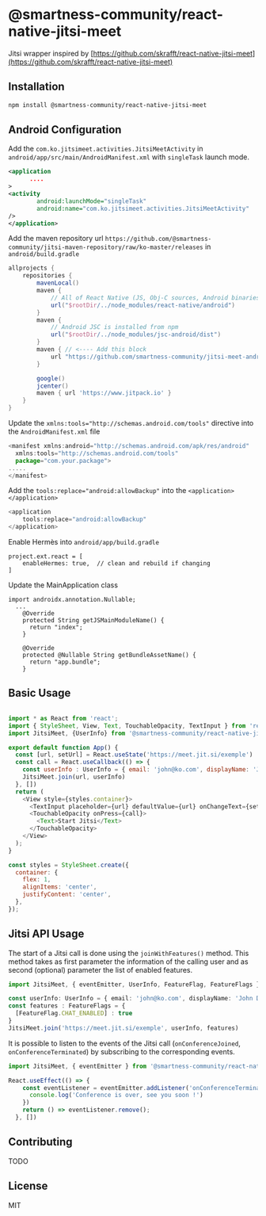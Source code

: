 # @smartness-community/react-native-jitsi-meet

Jitsi wrapper inspired by [https://github.com/skrafft/react-native-jitsi-meet](https://github.com/skrafft/react-native-jitsi-meet)

## Installation

```sh
npm install @smartness-community/react-native-jitsi-meet
```

## Android Configuration

Add the `com.ko.jitsimeet.activities.JitsiMeetActivity` in `android/app/src/main/AndroidManifest.xml` with `singleTask` launch mode.

```xml
<application
      ....
>
<activity
        android:launchMode="singleTask"
        android:name="com.ko.jitsimeet.activities.JitsiMeetActivity"
/>
</application>

```

Add the maven repository url `https://github.com/@smartness-community/jitsi-maven-repository/raw/ko-master/releases` in `android/build.gradle`

```gradle
allprojects {
    repositories {
        mavenLocal()
        maven {
            // All of React Native (JS, Obj-C sources, Android binaries) is installed from npm
            url("$rootDir/../node_modules/react-native/android")
        }
        maven {
            // Android JSC is installed from npm
            url("$rootDir/../node_modules/jsc-android/dist")
        }
        maven { // <---- Add this block
            url "https://github.com/smartness-community/jitsi-meet-android-sdk-releases/raw/master/releases"
        }

        google()
        jcenter()
        maven { url 'https://www.jitpack.io' }
    }
}
```

Update the `xmlns:tools="http://schemas.android.com/tools"` directive into the `AndroidManifest.xml` file 

```js
<manifest xmlns:android="http://schemas.android.com/apk/res/android"
  xmlns:tools="http://schemas.android.com/tools"
  package="com.your.package">
.....
</manifest>
```

Add the `tools:replace="android:allowBackup"` into the `<application></application>`

```js
<application
    tools:replace="android:allowBackup"
</application>
```
Enable Hermès into `android/app/build.gradle`

```
project.ext.react = [
    enableHermes: true,  // clean and rebuild if changing
]
```

Update the MainApplication class 
```
import androidx.annotation.Nullable;
  ...
    @Override
    protected String getJSMainModuleName() {
      return "index";
    }

    @Override
    protected @Nullable String getBundleAssetName() {
      return "app.bundle";
    }
```

## Basic Usage

```js

import * as React from 'react';
import { StyleSheet, View, Text, TouchableOpacity, TextInput } from 'react-native';
import JitsiMeet, {UserInfo} from '@smartness-community/react-native-jitsi-meet';

export default function App() {
  const [url, setUrl] = React.useState('https://meet.jit.si/exemple')
  const call = React.useCallback(() => {
    const userInfo : UserInfo = { email: 'john@ko.com', displayName: 'John Doe' }
    JitsiMeet.join(url, userInfo)
  }, [])
  return (
    <View style={styles.container}>
      <TextInput placeholder={url} defaultValue={url} onChangeText={setUrl} />
      <TouchableOpacity onPress={call}>
        <Text>Start Jitsi</Text>
      </TouchableOpacity>
    </View>
  );
}

const styles = StyleSheet.create({
  container: {
    flex: 1,
    alignItems: 'center',
    justifyContent: 'center',
  },
});

```

## Jitsi API Usage

The start of a Jitsi call is done using the `joinWithFeatures()` method. This method takes as first parameter the information of the calling user and as second (optional) parameter the list of enabled features. 

```ts
import JitsiMeet, { eventEmitter, UserInfo, FeatureFlag, FeatureFlags } from '@smartness-community/react-native-jitsi-meet';

const userInfo: UserInfo = { email: 'john@ko.com', displayName: 'John Doe' }
const features : FeatureFlags = {
  [FeatureFlag.CHAT_ENABLED] : true
}
JitsiMeet.join('https://meet.jit.si/exemple', userInfo, features)
```

It is possible to listen to the events of the Jitsi call (`onConferenceJoined`, `onConferenceTerminated`) by subscribing to the corresponding events.

```js
import JitsiMeet, { eventEmitter } from '@smartness-community/react-native-jitsi-meet';

React.useEffect(() => {
    const eventListener = eventEmitter.addListener('onConferenceTerminated', (url: string, error?: string) => {
      console.log('Conference is over, see you soon !')
    })
    return () => eventListener.remove();
  }, [])
```


## Contributing

TODO

## License

MIT
